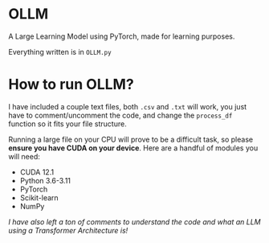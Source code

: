 # OLLM
A Large Learning Model using PyTorch, made for learning purposes.

Everything written is in `OLLM.py`

# How to run OLLM?
I have included a couple text files, both `.csv` and `.txt` will work, you just have to comment/uncomment the code, and change the `process_df` function so it fits your file structure.

Running a large file on your CPU will prove to be a difficult task, so please **ensure you have CUDA on your device**. Here are a handful of modules you will need:
- CUDA 12.1 
- Python 3.6-3.11
- PyTorch
- Scikit-learn
- NumPy

*I have also left a ton of comments to understand the code and what an LLM using a Transformer Architecture is!*
